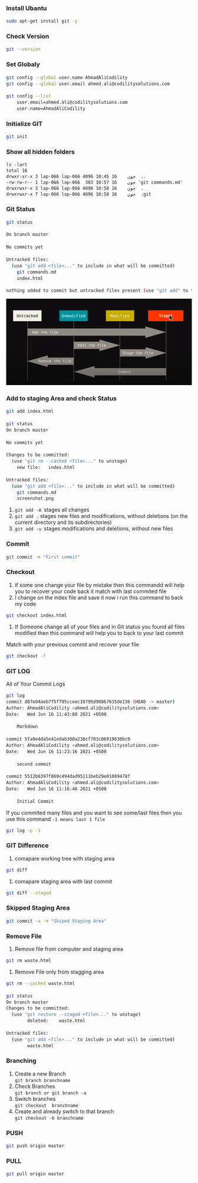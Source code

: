 ### Install Ubantu

```bash
sudo apt-get install git -y
```
### Check Version

```bash
git --version
```

### Set Globaly
```bash
git config --global user.name AhmadAliCodility
git config --global user.email ahmed.ali@codilitysolutions.com

git config --list
    user.email=ahmed.ali@codilitysolutions.com
    user.name=AhmadAliCodility

```
### Initialize GIT

```bash
git init
```
### Show all hidden folders
```
ls -lart
total 16
drwxr-xr-x 3 lap-066 lap-066 4096 جون    16 10:45  ..
-rw-rw-r-- 1 lap-066 lap-066  383 جون    16 10:57 'git commands.md'
drwxrwxr-x 3 lap-066 lap-066 4096 جون    16 10:58  .
drwxrwxr-x 7 lap-066 lap-066 4096 جون    16 10:58  .git

```
### Git Status

```bash
git status

On branch master

No commits yet

Untracked files:
  (use "git add <file>..." to include in what will be committed)
	git commands.md
	index.html

nothing added to commit but untracked files present (use "git add" to track)

```

![Screenshot](screenshot.png)

### Add to staging Area and check Status

```bash
git add index.html

git status
On branch master

No commits yet

Changes to be committed:
  (use "git rm --cached <file>..." to unstage)
	new file:   index.html

Untracked files:
  (use "git add <file>..." to include in what will be committed)
	git commands.md
	screenshot.png

```

1. `git add -A `stages all changes
2. `git add .` stages new files and modifications, without deletions (on the current directory and its subdirectories)
3. `git add -u `stages modifications and deletions, without new files



### Commit
```bash
git commit -m "First commit"
```

### Checkout 
1. if some one change your file by mistake then this commandd will help you to recover your code back it  match with last commited file
2. I change on the index file and save it now i run this command to back my code

```bash
git checkout index.html
```
1. If Someone change all of your files and in Git status you found all files modified  then this command will help you to back to your last commit

Match with your previous commit and recover your file
```bash
git checkout -f
```

### GIT LOG
All of Your Commit Logs

```bash
git log
commit d07e04aeb7f5ff95cceec19795d90867635de136 (HEAD -> master)
Author: AhmadAliCodility <ahmed.ali@codilitysolutions.com>
Date:   Wed Jun 16 11:43:08 2021 +0500

    Markdown

commit 5fa9e4da5e41edab300a238cf703c06919630bc9
Author: AhmadAliCodility <ahmed.ali@codilitysolutions.com>
Date:   Wed Jun 16 11:23:16 2021 +0500

    second commit

commit 5512b6397f869c494dad95111beb29e01089478f
Author: AhmadAliCodility <ahmed.ali@codilitysolutions.com>
Date:   Wed Jun 16 11:16:46 2021 +0500

    Initial Commit

``` 

If you commited many files and you want to see some/last files then you use this command
`-1 means last 1 file`
```bash
git log -p -1
```

### GIT Difference
1. comapare working tree with staging area

```bash
git diff
```

1. comapare staging area with last commit

```bash
git diff --staged
```
### Skipped Staging Area

```bash
git commit -a -m "Skiped Staging Area"
```
### Remove File

1. Remove file from computer and staging area
```bash
git rm waste.html
```
1. Remove File only from stagging area

```bash
git rm --cached waste.html

git status
On branch master
Changes to be committed:
  (use "git restore --staged <file>..." to unstage)
        deleted:    waste.html

Untracked files:
  (use "git add <file>..." to include in what will be committed)
        waste.html
```
### Branching

1. Create a new Branch<br>`git branch branchname`
2. Check Branches<br> `git branch or git branch -a `
3. Switch branches<br> `git checkout  branchname`
4. Create and already switch to that branch <br> `git checkout -b branchname`


### PUSH

```bash
git push origin master
```
### PULL

```bash
git pull origin master
```


